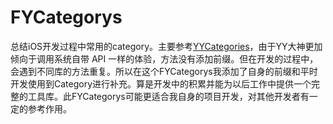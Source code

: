 # FYCategorys
总结iOS开发过程中常用的category。主要参考[YYCategories](https://github.com/ibireme/YYCategories)，由于YY大神更加倾向于调用系统自带 API 一样的体验，方法没有添加前缀。但在开发的过程中，会遇到不同库的方法重复。所以在这个FYCategorys我添加了自身的前缀和平时开发使用到Category进行补充。算是开发中的积累并能为以后工作中提供一个完整的工具库。此FYCategorys可能更适合我自身的项目开发，对其他开发者有一定的参考作用。
